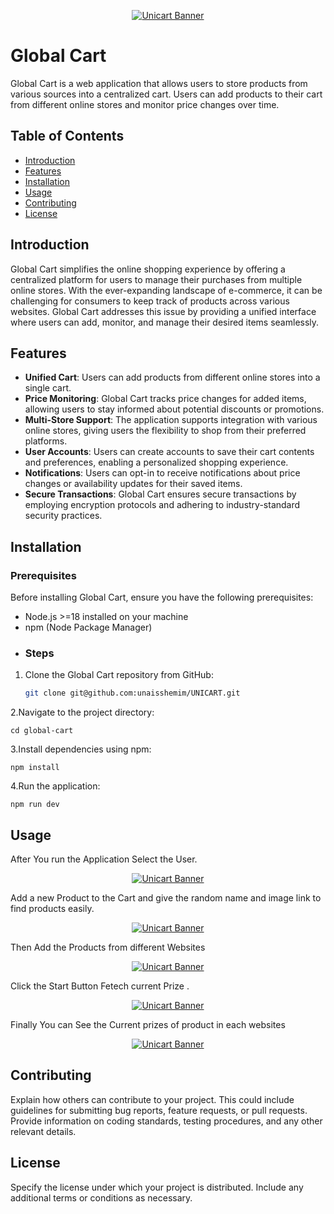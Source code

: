 <p align="center">
  <a href="https://www.freecodecamp.org/">
    <img src="https://firebasestorage.googleapis.com/v0/b/flutter-project-79a95.appspot.com/o/WhatsApp%20Image%202024-05-02%20at%2012.00.19%20PM.jpeg?alt=media&token=728d59f1-3d6c-45d8-8dea-fba960282985" alt="Unicart Banner">
  </a>
</p>


# Global Cart

Global Cart is a web application that allows users to store products from various sources into a centralized cart. Users can add products to their cart from different online stores and monitor price changes over time.

## Table of Contents

- [Introduction](#introduction)
- [Features](#features)
- [Installation](#installation)
- [Usage](#usage)
- [Contributing](#contributing)
- [License](#license)

## Introduction

Global Cart simplifies the online shopping experience by offering a centralized platform for users to manage their purchases from multiple online stores. With the ever-expanding landscape of e-commerce, it can be challenging for consumers to keep track of products across various websites. Global Cart addresses this issue by providing a unified interface where users can add, monitor, and manage their desired items seamlessly.

## Features

     
-  **Unified Cart**: Users can add products from different online stores into a single cart.
- **Price Monitoring**: Global Cart tracks price changes for added items, allowing users to stay informed about potential discounts or promotions.
- **Multi-Store Support**: The application supports integration with various online stores, giving users the flexibility to shop from their preferred platforms.
- **User Accounts**: Users can create accounts to save their cart contents and preferences, enabling a personalized shopping experience.
- **Notifications**: Users can opt-in to receive notifications about price changes or availability updates for their saved items.
- **Secure Transactions**: Global Cart ensures secure transactions by employing encryption protocols and adhering to industry-standard security practices.

## Installation

### Prerequisites

Before installing Global Cart, ensure you have the following prerequisites:

- Node.js >=18 installed on your machine
- npm (Node Package Manager)
- ### Steps

1. Clone the Global Cart repository from GitHub:

   ```bash
   git clone git@github.com:unaisshemim/UNICART.git
   ```

2.Navigate to the project directory:

    cd global-cart

3.Install dependencies using npm:

    npm install

4.Run the application:

    npm run dev

## Usage
After You run the Application Select the User.
<p align="center">
  <a href="https://www.freecodecamp.org/">
    <img src="https://firebasestorage.googleapis.com/v0/b/flutter-project-79a95.appspot.com/o/user.png?alt=media&token=7093d255-da7b-4658-9625-1c31fc367c91" alt="Unicart Banner">
  </a>
</p>
Add a new Product to the Cart and give the random name and image link to  find products easily.
<p align="center">
  <a href="https://www.freecodecamp.org/">
    <img src="https://firebasestorage.googleapis.com/v0/b/flutter-project-79a95.appspot.com/o/cartadding.png?alt=media&token=41df72d5-3dab-4e20-8ae9-6b46084f2f14" alt="Unicart Banner">
  </a>
</p>


Then Add the Products from different Websites
<p align="center">
  <a href="https://www.freecodecamp.org/">
    <img src="https://firebasestorage.googleapis.com/v0/b/flutter-project-79a95.appspot.com/o/product_adding.png?alt=media&token=71675b9c-8438-484e-871b-6dbb84d2fcce" alt="Unicart Banner">
  </a>
</p>
Click the Start Button Fetech current Prize .
<p align="center">
  <a href="https://www.freecodecamp.org/">
    <img src="https://firebasestorage.googleapis.com/v0/b/flutter-project-79a95.appspot.com/o/produc_loading.png?alt=media&token=3ca9e8ca-4db6-4711-af3b-078ad68a1b3f" alt="Unicart Banner">
  </a>
</p>
Finally You can See the Current prizes of product in each websites
<p align="center">
  <a href="https://www.freecodecamp.org/">
    <img src="https://firebasestorage.googleapis.com/v0/b/flutter-project-79a95.appspot.com/o/product_fetched.png?alt=media&token=f69b260f-5395-4588-9494-020baa4cab59" alt="Unicart Banner">
  </a>
</p>


## Contributing

Explain how others can contribute to your project. This could include guidelines for submitting bug reports, feature requests, or pull requests. Provide information on coding standards, testing procedures, and any other relevant details.

## License

Specify the license under which your project is distributed. Include any additional terms or conditions as necessary.
